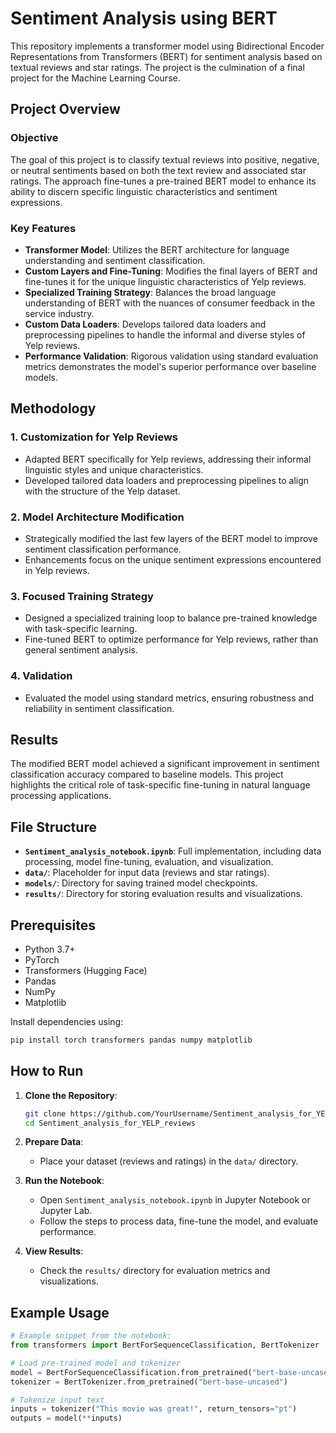 # Sentiment Analysis using BERT

This repository implements a transformer model using Bidirectional Encoder Representations from Transformers (BERT) for sentiment analysis based on textual reviews and star ratings. The project is the culmination of a final project for the Machine Learning Course.

## Project Overview

### Objective
The goal of this project is to classify textual reviews into positive, negative, or neutral sentiments based on both the text review and associated star ratings. The approach fine-tunes a pre-trained BERT model to enhance its ability to discern specific linguistic characteristics and sentiment expressions.

### Key Features
- **Transformer Model**: Utilizes the BERT architecture for language understanding and sentiment classification.
- **Custom Layers and Fine-Tuning**: Modifies the final layers of BERT and fine-tunes it for the unique linguistic characteristics of Yelp reviews.
- **Specialized Training Strategy**: Balances the broad language understanding of BERT with the nuances of consumer feedback in the service industry.
- **Custom Data Loaders**: Develops tailored data loaders and preprocessing pipelines to handle the informal and diverse styles of Yelp reviews.
- **Performance Validation**: Rigorous validation using standard evaluation metrics demonstrates the model's superior performance over baseline models.

## Methodology
### 1. Customization for Yelp Reviews
- Adapted BERT specifically for Yelp reviews, addressing their informal linguistic styles and unique characteristics.
- Developed tailored data loaders and preprocessing pipelines to align with the structure of the Yelp dataset.

### 2. Model Architecture Modification
- Strategically modified the last few layers of the BERT model to improve sentiment classification performance.
- Enhancements focus on the unique sentiment expressions encountered in Yelp reviews.

### 3. Focused Training Strategy
- Designed a specialized training loop to balance pre-trained knowledge with task-specific learning.
- Fine-tuned BERT to optimize performance for Yelp reviews, rather than general sentiment analysis.

### 4. Validation
- Evaluated the model using standard metrics, ensuring robustness and reliability in sentiment classification.

## Results
The modified BERT model achieved a significant improvement in sentiment classification accuracy compared to baseline models. This project highlights the critical role of task-specific fine-tuning in natural language processing applications.

## File Structure
- **`Sentiment_analysis_notebook.ipynb`**: Full implementation, including data processing, model fine-tuning, evaluation, and visualization.
- **`data/`**: Placeholder for input data (reviews and star ratings).
- **`models/`**: Directory for saving trained model checkpoints.
- **`results/`**: Directory for storing evaluation results and visualizations.

## Prerequisites

- Python 3.7+
- PyTorch
- Transformers (Hugging Face)
- Pandas
- NumPy
- Matplotlib

Install dependencies using:
```bash
pip install torch transformers pandas numpy matplotlib
```

## How to Run

1. **Clone the Repository**:
   ```bash
   git clone https://github.com/YourUsername/Sentiment_analysis_for_YELP_reviews.git
   cd Sentiment_analysis_for_YELP_reviews
   ```

2. **Prepare Data**:
   - Place your dataset (reviews and ratings) in the `data/` directory.

3. **Run the Notebook**:
   - Open `Sentiment_analysis_notebook.ipynb` in Jupyter Notebook or Jupyter Lab.
   - Follow the steps to process data, fine-tune the model, and evaluate performance.

4. **View Results**:
   - Check the `results/` directory for evaluation metrics and visualizations.

## Example Usage

```python
# Example snippet from the notebook:
from transformers import BertForSequenceClassification, BertTokenizer

# Load pre-trained model and tokenizer
model = BertForSequenceClassification.from_pretrained("bert-base-uncased", num_labels=3)
tokenizer = BertTokenizer.from_pretrained("bert-base-uncased")

# Tokenize input text
inputs = tokenizer("This movie was great!", return_tensors="pt")
outputs = model(**inputs)
```


